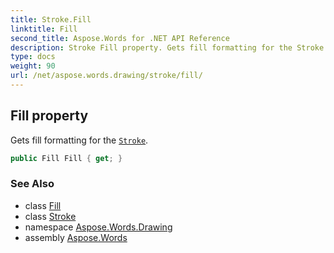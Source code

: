 ```yaml
---
title: Stroke.Fill
linktitle: Fill
second_title: Aspose.Words for .NET API Reference
description: Stroke Fill property. Gets fill formatting for the Stroke in C#.
type: docs
weight: 90
url: /net/aspose.words.drawing/stroke/fill/
---
```

## Fill property

Gets fill formatting for the [`Stroke`](../).

```csharp
public Fill Fill { get; }
```

### See Also

* class [Fill](../../fill/)
* class [Stroke](../)
* namespace [Aspose.Words.Drawing](../../stroke/)
* assembly [Aspose.Words](../../../)
